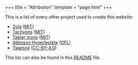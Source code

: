 +++
title = "Attribution"
template = "page.html"
+++

This is a list of every other project used to create this website:  
- [Zola](https://github.com/getzola/zola) ([MIT](https://github.com/getzola/zola/blob/master/LICENSE))
- [Tachyons](https://github.com/tachyons-css/tachyons/) ([MIT](https://github.com/tachyons-css/tachyons/blob/main/license))
- [Tabler Icons](https://github.com/tabler/tabler-icons) ([MIT](https://github.com/tabler/tabler-icons/blob/master/LICENSE))
- [Atkinson Hyperlegible](https://brailleinstitute.org/freefont) ([OFL](https://brailleinstitute.org/wp-content/uploads/2020/11/Atkinson-Hyperlegible-Font-License-2020-1104.pdf))
- [Twemoji](https://twemoji.twitter.com/) ([CC-BY-4.0](https://github.com/twitter/twemoji/blob/master/LICENSE-GRAPHICS))

This list can also be found in this [README](https://github.com/naomi-deakin/site/blob/master/README.md) file.